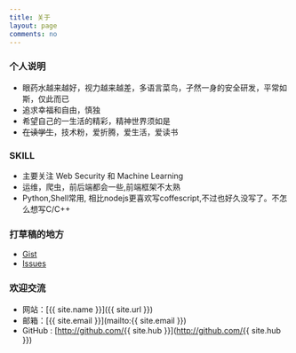 ```yaml
---
title: 关于
layout: page
comments: no
---
```


### 个人说明

* 眼药水越来越好，视力越来越差，多语言菜鸟，孑然一身的安全研发，平常如斯，仅此而已
* 追求幸福和自由，慎独
* 希望自己的一生活的精彩，精神世界须如是
* ~~在读学生~~，技术粉，爱折腾，爱生活，爱读书

### SKILL

* 主要关注 Web Security 和 Machine Learning
* 运维，爬虫，前后端都会一些,前端框架不太熟
* Python,Shell常用, 相比nodejs更喜欢写coffescript,不过也好久没写了。不怎么想写C/C++


### 打草稿的地方

* [Gist](https://gist.github.com/mylamour)
* [Issues](https://github.com/mylamour/blog/issues/)


### 欢迎交流

* 网站：[{{ site.name }}]({{ site.url }})
* 邮箱：[{{ site.email }}](mailto:{{ site.email }})
* GitHub : [http://github.com/{{ site.hub }}](http://github.com/{{ site.hub }})
